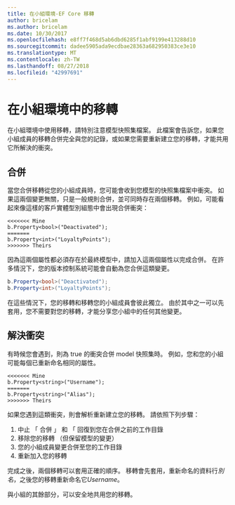 ```yaml
---
title: 在小組環境-EF Core 移轉
author: bricelam
ms.author: bricelam
ms.date: 10/30/2017
ms.openlocfilehash: e8ff7f468d5ab6dbd6285f1abf9199e413288d10
ms.sourcegitcommit: dadee5905ada9ecdbae28363a682950383ce3e10
ms.translationtype: MT
ms.contentlocale: zh-TW
ms.lasthandoff: 08/27/2018
ms.locfileid: "42997691"
---
```

<a name="migrations-in-team-environments"></a>在小組環境中的移轉
===============================
在小組環境中使用移轉，請特別注意模型快照集檔案。 此檔案會告訴您，如果您小組成員的移轉合併完全與您的記錄，或如果您需要重新建立您的移轉，才能共用它所解決的衝突。

<a name="merging"></a>合併
-------
當您合併移轉從您的小組成員時，您可能會收到您模型的快照集檔案中衝突。 如果這兩個變更無關，只是一般規則合併，並可同時存在兩個移轉。 例如，可能看起來像這樣的客戶實體型別組態中會出現合併衝突：

    <<<<<<< Mine
    b.Property<bool>("Deactivated");
    =======
    b.Property<int>("LoyaltyPoints");
    >>>>>>> Theirs

因為這兩個屬性都必須存在於最終模型中，請加入這兩個屬性以完成合併。 在許多情況下，您的版本控制系統可能會自動為您合併這類變更。

``` csharp
b.Property<bool>("Deactivated");
b.Property<int>("LoyaltyPoints");
```

在這些情況下，您的移轉和移轉您的小組成員會彼此獨立。 由於其中之一可以先套用，您不需要對您的移轉，才能分享您小組中的任何其他變更。

<a name="resolving-conflicts"></a>解決衝突
-------------------
有時候您會遇到，則為 true 的衝突合併 model 快照集時。 例如，您和您的小組可能每個已重新命名相同的屬性。

    <<<<<<< Mine
    b.Property<string>("Username");
    =======
    b.Property<string>("Alias");
    >>>>>>> Theirs

如果您遇到這類衝突，則會解析重新建立您的移轉。 請依照下列步驟：

1. 中止 「 合併 」 和 「 回復到您在合併之前的工作目錄
2. 移除您的移轉 （但保留模型的變更）
3. 您的小組成員變更合併至您的工作目錄
4. 重新加入您的移轉

完成之後，兩個移轉可以套用正確的順序。 移轉會先套用，重新命名的資料行*別名*，之後您的移轉重新命名它*Username*。

與小組的其餘部分，可以安全地共用您的移轉。
